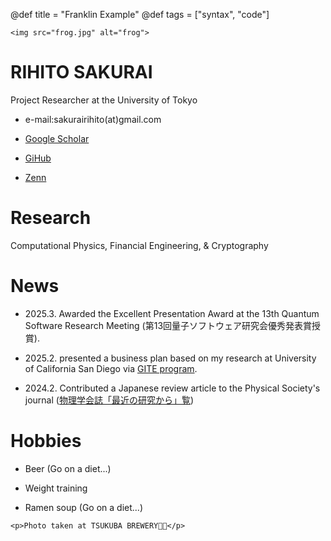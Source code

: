 @def title = "Franklin Example"
@def tags = ["syntax", "code"]

~~~
<img src="frog.jpg" alt="frog">
~~~

# RIHITO SAKURAI
Project Researcher at the University of Tokyo

- e-mail:sakurairihito(at)gmail.com

- [Google Scholar](https://scholar.google.com/citations?hl=ja&authuser=1&user=IKqeswsAAAAJ)

- [GiHub](https://github.com/sakurairihito)

- [Zenn](https://zenn.dev/rihitosakurai)


# Research
Computational Physics, Financial Engineering, & Cryptography

# News 
- 2025.3. Awarded the Excellent Presentation Award at the 13th Quantum Software Research Meeting (第13回量子ソフトウェア研究会優秀発表賞授賞). 

- 2025.2. presented a business plan based on my research at University of California San Diego via [GITE program](https://www.ducr.u-tokyo.ac.jp/activity/venture/gtie.html).

- 2024.2. Contributed a Japanese review article to the Physical Society's journal ([物理学会誌「最近の研究から」覧](https://shinaoka.github.io/assets/qtt_jps_202402.pdf))

# Hobbies
- Beer (Go on a diet...)

- Weight training

- Ramen soup (Go on a diet...)


~~~ 
<p>Photo taken at TSUKUBA BREWERY🐸🍺</p>
~~~

